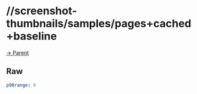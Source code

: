 
# //screenshot-thumbnails/samples/pages+cached+baseline

[→ Parent](../..)


## Raw


```yaml
p90range: 0

```


